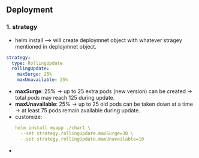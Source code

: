 ## Deployment
### 1. strategy
- helm install --> will create deploymnet object with whatever stragey mentioned in deploymnet object.
```yaml
strategy:
  type: RollingUpdate
  rollingUpdate:
    maxSurge: 25%
    maxUnavailable: 25%
```
- **maxSurge**: 25% → up to 25 extra pods (new version) can be created → total pods may reach 125 during update.
- **maxUnavailable**: 25% → up to 25 old pods can be taken down at a time → at least 75 pods remain available during update.
- customize:
    ```yaml
    helm install myapp ./chart \
      --set strategy.rollingUpdate.maxSurge=30 \
      --set strategy.rollingUpdate.maxUnavailable=10
    ```
-